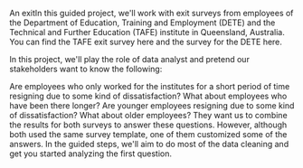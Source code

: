 An exitIn this guided project, we'll work with exit surveys from employees of the Department of Education, Training and Employment (DETE) and the Technical and Further Education (TAFE) institute in Queensland, Australia. You can find the TAFE exit survey here and the survey for the DETE here.

In this project, we'll play the role of data analyst and pretend our stakeholders want to know the following:

Are employees who only worked for the institutes for a short period of time resigning due to some kind of dissatisfaction? What about employees who have been there longer?
Are younger employees resigning due to some kind of dissatisfaction? What about older employees?
They want us to combine the results for both surveys to answer these questions. However, although both used the same survey template, one of them customized some of the answers. In the guided steps, we'll aim to do most of the data cleaning and get you started analyzing the first question.
